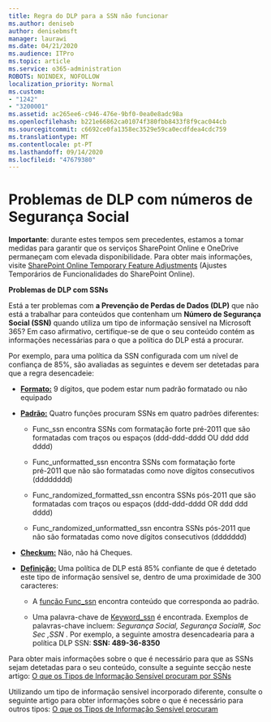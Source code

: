 ```yaml
---
title: Regra do DLP para a SSN não funcionar
ms.author: deniseb
author: denisebmsft
manager: laurawi
ms.date: 04/21/2020
ms.audience: ITPro
ms.topic: article
ms.service: o365-administration
ROBOTS: NOINDEX, NOFOLLOW
localization_priority: Normal
ms.custom:
- "1242"
- "3200001"
ms.assetid: ac265ee6-c946-476e-9bf0-0ea0e8adc98a
ms.openlocfilehash: b221e66862ca01074f380fbb8433f8f9cac044cb
ms.sourcegitcommit: c6692ce0fa1358ec3529e59ca0ecdfdea4cdc759
ms.translationtype: MT
ms.contentlocale: pt-PT
ms.lasthandoff: 09/14/2020
ms.locfileid: "47679380"
---
```

# <a name="dlp-issues-with-social-security-numbers"></a>Problemas de DLP com números de Segurança Social

**Importante**: durante estes tempos sem precedentes, estamos a tomar medidas para garantir que os serviços SharePoint Online e OneDrive permaneçam com elevada disponibilidade. Para obter mais informações, visite [SharePoint Online Temporary Feature Adjustments](https://aka.ms/ODSPAdjustments) (Ajustes Temporários de Funcionalidades do SharePoint Online).

**Problemas de DLP com SSNs**

Está a ter problemas com **a Prevenção de Perdas de Dados (DLP)** que não está a trabalhar para conteúdos que contenham um **Número de Segurança Social (SSN)** quando utiliza um tipo de informação sensível na Microsoft 365? Em caso afirmativo, certifique-se de que o seu conteúdo contém as informações necessárias para o que a política do DLP está a procurar. 
  
Por exemplo, para uma política da SSN configurada com um nível de confiança de 85%, são avaliadas as seguintes e devem ser detetadas para que a regra desencadeie:
  
- **[Formato:](https://docs.microsoft.com/microsoft-365/compliance/sensitive-information-type-entity-definitions#format-80)** 9 dígitos, que podem estar num padrão formatado ou não equipado

- **[Padrão:](https://msconnect.microsoft.com/https:/docs.microsoft.com/office365/securitycompliance/what-the-sensitive-information-types-look-for#pattern-80)** Quatro funções procuram SSNs em quatro padrões diferentes:

  - Func_ssn encontra SSNs com formatação forte pré-2011 que são formatadas com traços ou espaços (ddd-ddd-dddd OU ddd ddd dddd)

  - Func_unformatted_ssn encontra SSNs com formatação forte pré-2011 que não são formatadas como nove dígitos consecutivos (dddddddd)

  - Func_randomized_formatted_ssn encontra SSNs pós-2011 que são formatadas com traços ou espaços (ddd-ddd-dddd OR ddd ddd dddd)

  - Func_randomized_unformatted_ssn encontra SSNs pós-2011 que não são formatadas como nove dígitos consecutivos (ddddddd)

- **[Checkum:](https://docs.microsoft.com/microsoft-365/compliance/sensitive-information-type-entity-definitions#checksum-79)** Não, não há Cheques.

- **[Definição:](https://docs.microsoft.com/microsoft-365/compliance/sensitive-information-type-entity-definitions#definition-80)** Uma política de DLP está 85% confiante de que é detetado este tipo de informação sensível se, dentro de uma proximidade de 300 caracteres:

  - A [função Func_ssn](https://docs.microsoft.com/microsoft-365/compliance/sensitive-information-type-entity-definitions#pattern-80) encontra conteúdo que corresponda ao padrão.

  - Uma palavra-chave de [Keyword_ssn](https://docs.microsoft.com/microsoft-365/compliance/sensitive-information-type-entity-definitions#keyword_ssn) é encontrada. Exemplos de palavras-chave incluem:  *Segurança Social, Segurança Social#, Soc Sec ,SSN*  . Por exemplo, a seguinte amostra desencadearia para a política DLP SSN: **SSN: 489-36-8350**
  
Para obter mais informações sobre o que é necessário para que as SSNs sejam detetadas para o seu conteúdo, consulte a seguinte secção neste artigo: [O que os Tipos de Informação Sensível procuram por SSNs](https://docs.microsoft.com/microsoft-365/compliance/sensitive-information-type-entity-definitions#us-social-security-number-ssn)
  
Utilizando um tipo de informação sensível incorporado diferente, consulte o seguinte artigo para obter informações sobre o que é necessário para outros tipos: [O que os Tipos de Informação Sensível procuram](https://docs.microsoft.com/microsoft-365/compliance/sensitive-information-type-entity-definitions)
  
